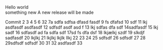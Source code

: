 Hello world  
something new
A new release will be made

Commit
2
3
4
5
6 32
7a sdfa sdfsa dfasd fasdf
9 fs dfafsd
10 sdf
11 lkj asdfasdf asdfasdf
12 sdfsdf asdf asd f
13 lkj sdfas dfa sdf
14sadfasdf
15 lkj sadf
16 sdfasdf ad fa sdfa sdf
17sd fs dfa dsf
18 lkjælkj szdf
19 slkdjf sadfasdf
20 lkjlkj 
21  lkjlkj
 lkjlk llkj
22
23
24
25 sdfsdf
26 sdfsdf
27
28
29sdfsdf  sdfsdf
30
31
32 asdfasdf
33
